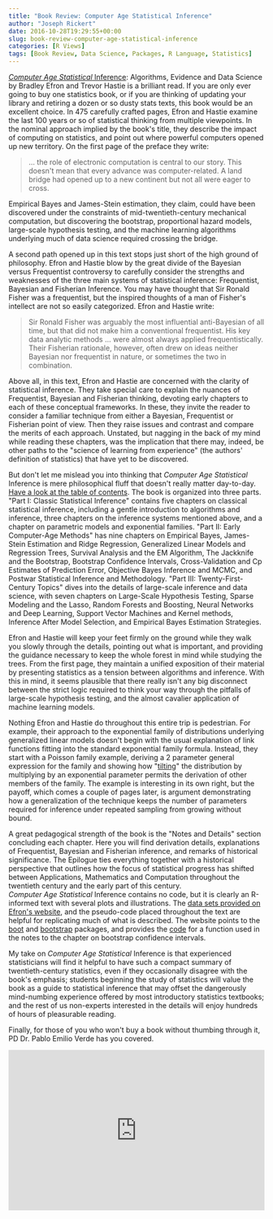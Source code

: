 ```yaml
---
title: "Book Review: Computer Age Statistical Inference"
author: "Joseph Rickert"
date: 2016-10-28T19:29:55+00:00
slug: book-review-computer-age-statistical-inference
categories: [R Views]
tags: [Book Review, Data Science, Packages, R Language, Statistics]
---
```


[*Computer Age Statistical* Inference](https://www.cambridge.org/core/books/computer-age-statistical-inference/E32C1911ED937D75CE159BBD21684D37): Algorithms, Evidence and Data Science by Bradley Efron and Trevor Hastie is a brilliant read. If you are only ever going to buy one statistics book, or if you are thinking of updating your library and retiring a dozen or so dusty stats texts, this book would be an excellent choice. In 475 carefully crafted pages, Efron and Hastie examine the last 100 years or so of statistical thinking from multiple viewpoints. In the nominal approach implied by the book's title, they describe the impact of computing on statistics, and point out where powerful computers opened up new territory. On the first page of the preface they write:

> ... the role of electronic computation is central to our story. This doesn't mean that every advance was computer-related. A land bridge had opened up to a new continent but not all were eager to cross.

Empirical Bayes and James-Stein estimation, they claim, could have been discovered under the constraints of mid-twentieth-century mechanical computation, but discovering the bootstrap, proportional hazard models, large-scale hypothesis testing, and the machine learning algorithms underlying much of data science required crossing the bridge.

A second path opened up in this text stops just short of the high ground of philosophy. Efron and Hastie blow by the great divide of the Bayesian versus Frequentist controversy to carefully consider the strengths and weaknesses of the three main systems of statistical inference: Frequentist, Bayesian and Fisherian Inference. You may have thought that Sir Ronald Fisher was a frequentist, but the inspired thoughts of a man of Fisher's intellect are not so easily categorized. Efron and Hastie write:

> Sir Ronald Fisher was arguably the most influential anti-Bayesian of all time, but that did not make him a conventional frequentist. His key data analytic methods ... were almost always applied frequentistically. Their Fisherian rationale, however, often drew on ideas neither Bayesian nor frequentist in nature, or sometimes the two in combination.

Above all, in this text, Efron and Hastie are concerned with the clarity of statistical inference. They take special care to explain the nuances of Frequentist, Bayesian and Fisherian thinking, devoting early chapters to each of these conceptual frameworks. In these, they invite the reader to consider a familiar technique from either a Bayesian, Frequentist or Fisherian point of view. Then they raise issues and contrast and compare the merits of each approach. Unstated, but nagging in the back of my mind while reading these chapters, was the implication that there may, indeed, be other paths to the "science of learning from experience" (the authors' definition of statistics) that have yet to be discovered.

But don't let me mislead you into thinking that *Computer Age Statistical* Inference is mere philosophical fluff that doesn't really matter day-to-day. [Have a look at the table of contents](https://web.stanford.edu/~hastie/CASI/contents.html). The book is organized into three parts. "Part I: Classic Statistical Inference" contains five chapters on classical statistical inference, including a gentle introduction to algorithms and inference, three chapters on the inference systems mentioned above, and a chapter on parametric models and exponential families. "Part II: Early Computer-Age Methods" has nine chapters on Empirical Bayes, James-Stein Estimation and Ridge Regression, Generalized Linear Models and Regression Trees, Survival Analysis and the EM Algorithm, The Jackknife and the Bootstrap, Bootstrap Confidence Intervals, Cross-Validation and Cp Estimates of Prediction Error, Objective Bayes Inference and MCMC, and Postwar Statistical Inference and Methodology. "Part III: Twenty-First-Century Topics" dives into the details of large-scale inference and data science, with seven chapters on Large-Scale Hypothesis Testing, Sparse Modeling and the Lasso, Random Forests and Boosting, Neural Networks and Deep Learning, Support Vector Machines and Kernel methods, Inference After Model Selection, and Empirical Bayes Estimation Strategies.

Efron and Hastie will keep your feet firmly on the ground while they walk you slowly through the details, pointing out what is important, and providing the guidance necessary to keep the whole forest in mind while studying the trees. From the first page, they maintain a unified exposition of their material by presenting statistics as a tension between algorithms and inference. With this in mind, it seems plausible that there really isn't any big disconnect between the strict logic required to think your way through the pitfalls of large-scale hypothesis testing, and the almost cavalier application of machine learning models.

Nothing Efron and Hastie do throughout this entire trip is pedestrian. For example, their approach to the exponential family of distributions underlying generalized linear models doesn't begin with the usual explanation of link functions fitting into the standard exponential family formula. Instead, they start with a Poisson family example, deriving a 2 parameter general expression for the family and showing how "[tilting](https://stat.ethz.ch/R-manual/R-devel/library/boot/html/exp.tilt.html)" the distribution by multiplying by an exponential parameter permits the derivation of other members of the family. The example is interesting in its own right, but the payoff, which comes a couple of pages later, is argument demonstrating how a generalization of the technique keeps the number of parameters required for inference under repeated sampling from growing without bound.

A great pedagogical strength of the book is the "Notes and Details" section concluding each chapter. Here you will find derivation details, explanations of Frequentist, Bayesian and Fisherian inference, and remarks of historical significance. The Epilogue ties everything together with a historical perspective that outlines how the focus of statistical progress has shifted between Applications, Mathematics and Computation throughout the twentieth century and the early part of this century.\
*Computer Age Statistical* Inference contains no code, but it is clearly an R-informed text with several plots and illustrations. The [data sets provided on Efron's website](https://web.stanford.edu/~hastie/CASI/data.html), and the pseudo-code placed throughout the text are helpful for replicating much of what is described. The website points to the [boot](https://cran.r-project.org/web/packages/boot/index.html) and [bootstrap](https://cran.r-project.org/web/packages/bootstrap/index.html) packages, and provides the [code](https://web.stanford.edu/~hastie/CASI_files/COMPS/accel.R) for a function used in the notes to the chapter on bootstrap confidence intervals.

My take on *Computer Age Statistical* Inference is that experienced statisticians will find it helpful to have such a compact summary of twentieth-century statistics, even if they occasionally disagree with the book's emphasis; students beginning the study of statistics will value the book as a guide to statistical inference that may offset the dangerously mind-numbing experience offered by most introductory statistics textbooks; and the rest of us non-experts interested in the details will enjoy hundreds of hours of pleasurable reading.

Finally, for those of you who won't buy a book without thumbing through it, PD Dr. Pablo Emilio Verde has you covered.

<iframe width="100%" height="315" src="https://www.youtube.com/embed/Qg60kyi3ZjU" frameborder="0" allowfullscreen></iframe>
